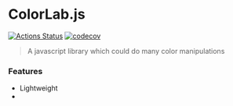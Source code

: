 # ColorLab.js

[![Actions Status](https://github.com/Seniru/ColorLab-JS/workflows/Build/badge.svg)](https://github.com/Seniru/ColorLab-JS/actions)
[![codecov](https://codecov.io/gh/Seniru/ColorLab-JS/branch/master/graph/badge.svg)](https://codecov.io/gh/Seniru/ColorLab-JS)

> A javascript library which could do many color manipulations

### Features

 - Lightweight
 -

